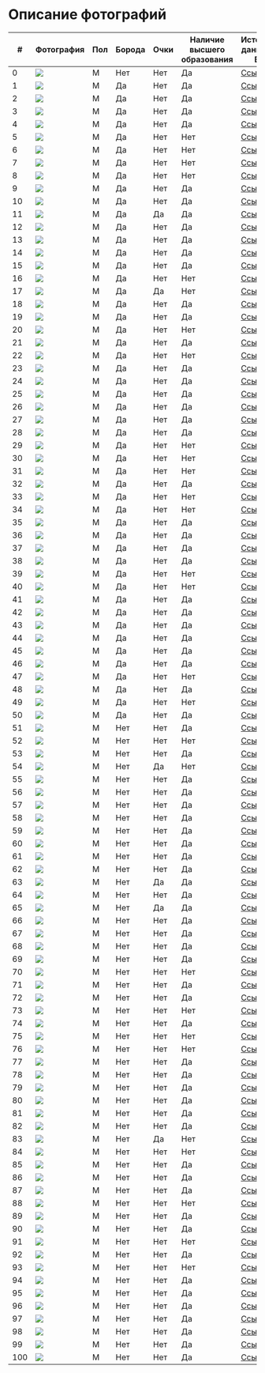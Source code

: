 # Описание фотографий


| # | Фотография | Пол | Борода | Очки | Наличие высшего образования | Источник данных о ВО | Источник фото |
|---|---|---|---|---|---|---|---|
| 0 |![](/Elon_Musk.jpg) | M | Нет | Нет | Да | [Ссылка](https://ru.wikipedia.org/wiki/%D0%9C%D0%B0%D1%81%D0%BA,_%D0%98%D0%BB%D0%BE%D0%BD) | [Ссылка](https://ru.wikipedia.org/wiki/%D0%9C%D0%B0%D1%81%D0%BA,_%D0%98%D0%BB%D0%BE%D0%BD) | 
| 1 |![](/beard/1_Princ_Garry.png) | M | Да | Нет | Да | [Ссылка](https://zen.yandex.ru/media/id/5cb45b2d8fc6bd00b323c1a9/korolevskoe-obrazovanie-gde-uchilis-chleny-korolevskoi-semi-5d7d3721aad4363eae52d0b2)  | [Ссылка](https://fb.ru/post/celebrities/2020/9/11/243199) |
| 2 |![](/beard/2_Jamie_Dornan.jpg) | М | Да | Нет | Да |[Ссылка](https://yandex.ru/turbo/24smi.org/s/celebrity/199-dzhejmi-dornan.html) |[Ссылка](https://smoda.elpais.com/celebrities/jamie-dornan-personalmente-no-me-va-el-sadomasoquismo/amp/) |
| 3 |![](/beard/3_Danila_Kozlovski.jpg) | М | Да | Нет | Да |[Ссылка](https://ru.wikipedia.org/wiki/%D0%9A%D0%BE%D0%B7%D0%BB%D0%BE%D0%B2%D1%81%D0%BA%D0%B8%D0%B9,_%D0%94%D0%B0%D0%BD%D0%B8%D0%BB%D0%B0_%D0%92%D0%B0%D0%BB%D0%B5%D1%80%D1%8C%D0%B5%D0%B2%D0%B8%D1%87) |[Ссылка](https://www.beicon.ru/events/v_lenkome_vruchili_premiyu_tvorcheskoe_otkryitie_imeni_olega_yankovskogo) |
| 4 |![](/beard/4_Djared_Leto.jpg) | М | Да | Нет | Да |[Ссылка](https://www.wikidata.org/wiki/Q484523) |[Ссылка](https://www.pinterest.ru/pin/136022851219645096/) |
| 5 |![](/beard/5_Leonardo_Di_Caprio.jpg) | М | Да | Нет | Нет |[Ссылка](https/en.wikipedia.org/wiki/Leo_DiCaprio#Early_life_and_acting_background) |[Ссылка](https://www.pinterest.ru/pin/AW0JtiDud00D0AelQF7Y35NehexW_6_L9savk0hVY95egwJB5BrdPH8/) |
| 6 |![](/beard/6_Lionel_Messi.jpg) | М | Да | Нет | Нет |[Ссылка](https://www.sport-express.ru/football/france/reviews/lionel-messi-biografiya-i-karera-v-futbole-napadayuschego-sbornoy-argentiny-dostizheniya-lichnaya-zhizn-forvarda-i-foto-1944163/) |[Ссылка](https://twitter.com/thibaut_hubert?lang=ru)  |
| 7 |![](/beard/7rayan.jpg) | М | Да | Нет | Нет |[Ссылка](https://www.mentoday.ru/life/career/28-znamenitostey-brosivshih-shkolu-i-ne-poluchivshih-vysshego-obrazovaniya/) |[Ссылка](https://tyumen.ananasposter.ru/ryan-gosling-2) |
| 8 |![](/beard/8_Robert_Pattinsson.jpg) | М | Да | Нет | Нет |[Ссылка](https://ru.wikipedia.org/wiki/%D0%9F%D0%B0%D1%82%D1%82%D0%B8%D0%BD%D1%81%D0%BE%D0%BD,_%D0%A0%D0%BE%D0%B1%D0%B5%D1%80%D1%82) |[Ссылка](https://viva.ua/lifestar/news/30790-zvezdniy-otsheljnik-robert-pattinson-udivil-gustoy-borodoy-i-sderjannim-obrazom.html) |
| 9 |![](/beard/9_Bred_Pitt.jpg) | М | Да | Нет | Да |[Ссылка](https://ru.wikipedia.org/wiki/%D0%9F%D0%B8%D1%82%D1%82,_%D0%91%D1%80%D1%8D%D0%B4) |[Ссылка](http://www.bp-info.ru/images/public/2010-01-30/18.htm) |
| 10 |![](/beard/10_Habenski_Konstantin.jpg) | М | Да | Нет | Да |[Ссылка](https://ru.wikipedia.org/wiki/%D0%A5%D0%B0%D0%B1%D0%B5%D0%BD%D1%81%D0%BA%D0%B8%D0%B9,_%D0%9A%D0%BE%D0%BD%D1%81%D1%82%D0%B0%D0%BD%D1%82%D0%B8%D0%BD_%D0%AE%D1%80%D1%8C%D0%B5%D0%B2%D0%B8%D1%87) |[Ссылка](https://www.metronews.ru/novosti/glavnoe/reviews/konstantin-habenskiy-bolezn-ne-konec-puti-1147662/?ua=dt) |
| 11 |![](/beard/11vladimir.jpg) | М | Да | Да | Да |[Ссылка](https://www.kino-teatr.ru/kino/acter/m/ros/5041/bio/) |[Ссылка](https://muzhyazheny.ru/womans/zhena-aktera-vladimira-yaglycha) |
| 12 |![](/beard/12_Sergei_Baduk.jpg) | М | Да | Нет | Да |[Ссылка](https://biographe.ru/sportsmeni/sergey-baduk/) |[Ссылка](https://www.goodfon.ru/download/sergei-badiuk-bodibilder-myshchtsy-bodybuilder-boroda-muscle/1080x960/) |
| 13 |![](/beard/13_Nikita_Djigurda.jpeg) | М | Да | Нет | Да |[Ссылка](https://biographe.ru/znamenitosti/nikita-dzhigurda/) |[Ссылка](https://krestyanka.com/biografii-izvestnyh-ljudej/nikita-dzhigurda.html) |
| 14 |![](/beard/14_Dima_Bilan.jpg) | М | Да | Нет | Да |[Ссылка](http://www.bolshoyvopros.ru/questions/1741278-kakoe-obrazovanie-u-dimy-bilan.html) |[Ссылка](https://news.myseldon.com/ru/news/index/202008646)|
| 15 |![](/beard/15_Valerii_Meladze.jpg) | М | Да | Нет | Да |[Ссылка](https://ria.ru/20200623/1573298290.html) |[Ссылка](https://kak2z.ru/index.php?topic=624570.0) |
| 16 |![](/beard/16_Stas_Mihailov.jpg) | М | Да | Нет | Нет |[Ссылка](https://zen.yandex.ru/media/kakprosto.ru/stas-mihailov-biografiia-tvorchestvo-karera-lichnaia-jizn-5c05556777022f00acf3cc05)|[Ссылка](https://vk.com/stas_mihailoff_photo_audio_video) |
| 17 |![](/beard/17_Maxim_Fadeev.jpg) | М | Да | Да | Нет |[Ссылка](https://ru.wikipedia.org/wiki/%D0%A4%D0%B0%D0%B4%D0%B5%D0%B5%D0%B2,_%D0%9C%D0%B0%D0%BA%D1%81%D0%B8%D0%BC_%D0%90%D0%BB%D0%B5%D0%BA%D1%81%D0%B0%D0%BD%D0%B4%D1%80%D0%BE%D0%B2%D0%B8%D1%87#%D0%91%D0%B8%D0%BE%D0%B3%D1%80%D0%B0%D1%84%D0%B8%D1%8F) |[Ссылка](https://tvcenter.ru/news-tv/stars/maksim-fadeev-ob-otechestvennyh-reperah/) |
| 18 |![](/beard/18_Alexande_Revva.jpg) | М | Да | Нет | Да |[Ссылка](https://www.kino-teatr.ru/kino/acter/m/star/41529/bio/) |[Ссылка](https://obaldela.ru/detsla-rezidentu-comedy-club-aleksandru-revve/) |
| 19 |![](/beard/19_Djigan.jpg) | М | Да | Нет | Да |[Ссылка](https://svpressa.ru/persons/dzhigan/) |[Ссылка](https://www.maximonline.ru/guide/promo/_article/dzhigan-znaet-chto-podarit-beremennoj-zhene/) |
| 20 |![](/beard/20_Amiran_Sardarov.jpg) | М | Да | Нет | Нет |[Ссылка](https://uznayvse.ru/znamenitosti/biografiya-amiran-sardarov.html) |[Ссылка](https://360tv.ru/news/obschestvo/avtor-dnevnika-hacha-popal-v-avariju-v-moskve/) |
| 21 |![](/beard/21_Boris_Sokol.jpg) | М | Да | Нет | Да |[Ссылка](https://kinofilmpro.ru/akteryi/biografii/sergej-romanovich) |[Ссылка](https://graziamagazine.ru/stars/anastasiya-reshetova-i-eshche-5-zvezd-kotorye-smenili-veru/?from=main_big) |
| 22 |![](/beard/22_Timati.jpg) | М | Да | Нет | Нет |[Ссылка](https://otvet.mail.ru/question/22893781) |[Ссылка](https://privately.ru/moda/133504-timati-podtverdil-svoe-uchastie-v-novom-sezone-shou-holostjak-.html) |
| 23 |![](/beard/23_Dmitriy_Kudryashov.jpg) | М | Да | Нет | Да |[Ссылка](https://mma.express/fighters/boxing/dmitriy-kudryashov) |[Ссылка](http://www.vsenabox.ru/news/?PAGEN_1=4&PAGEN_3=47)|
| 24 |![](/beard/24_navalnyi.jpeg) | М | Да | Нет | Да |[Ссылка](https://svpressa.ru/persons/aleksey-navalnyy/) |[Ссылка](https://www.rbc.ru/society/03/12/2015/56bc8ac99a7947299f72b807)|
| 25 |![](/beard/25_Kadyrov.jpg) | М | Да | Нет | Да |[Ссылка](https://zen.yandex.ru/media/chechnya/akademik-i-professor-kadyrov-gde-kogda-na-kogo-uchilsia-glava-chechenskoi-respubliki-60f6fcc2ef98b3251fea9160) |[Ссылка](https://grozniy.bezformata.com/listnews/ramzan-kadirov-za-svoyu-pozitciyu/88363838/?amp=1)  |
| 26 |![](/beard/26_Zelenski.jpg) | М  | Да | Нет | Да |[Ссылка](http://www.bolshoyvopros.ru/questions/3202354-kakoe-obrazovanie-u-vladimira-zelenskogo-stanet-li-on-slugoj-naroda.html) |[Ссылка](https://yakutsk.ru/news/id10190-leonkov-obyasnil-s-kem-zelenskij-budet-voevat-posle-unichtozheniya-vsu-na-donbasse/)|
| 27 |![](/beard/27_Mat_Makkonahi.jpg) | М  | Да | Нет | Да |[Ссылка](https://ru.wikipedia.org/wiki/%D0%9C%D0%B0%D0%BA%D0%BA%D0%BE%D0%BD%D0%B0%D1%85%D0%B8,_%D0%9C%D1%8D%D1%82%D1%82%D1%8C%D1%8E)   |[Ссылка](https://www.kino-teatr.ru/kino/news/y2019/11-4/19542/foto/176009/)  |
| 28 |![](/beard/28_Adam_Levin.jpeg) | М  | Да | Нет | Да |[Ссылка](https://translated.turbopages.org/proxy_u/en-ru.ru.494412a3-62cdd0ad-013f37a3-74722d776562/https/en.wikipedia.org/wiki/Adam_Levine)  |[Ссылка](https://www.elle.ru/krasota/trendy/top-10-samyih-seksualnyih-borodatyih-mujchin/)  |
| 29 |![](/beard/29_Jake_Jilenholl.jpeg) | М  | Да | Нет | Нет |[Ссылка](https://uznayvse.ru/znamenitosti/biografiya-dzheyk-dzhillenhol.html)   |[Ссылка](https://www.elle.ru/krasota/trendy/top-10-samyih-seksualnyih-borodatyih-mujchin/)  |
| 30 |![](/beard/30_Jason_Stathem.jpeg) | М  | Да | Нет | Нет |[Ссылка](https://otvet.mail.ru/question/83505995)   |[Ссылка](https://www.elle.ru/krasota/trendy/top-10-samyih-seksualnyih-borodatyih-mujchin/) |
| 31 |![](/beard/31_shaya_Labaf.jpeg) | М  | Да | Нет | Нет |[Ссылка](https://yandex.ru/turbo/24smi.org/s/celebrity/3310-shaia-labaf.html)   |[Ссылка](https://www.elle.ru/krasota/trendy/top-10-samyih-seksualnyih-borodatyih-mujchin/)  |
| 32 |![](/beard/32_Andrew_Garfild.jpeg) | М  | Да | Нет | Да |[Ссылка](https://ru.wikipedia.org/wiki/%D0%93%D0%B0%D1%80%D1%84%D0%B8%D0%BB%D0%B4,_%D0%AD%D0%BD%D0%B4%D1%80%D1%8E)   |[Ссылка](https://www.elle.ru/krasota/trendy/top-10-samyih-seksualnyih-borodatyih-mujchin/) |
| 33 |![](/beard/33_Andrew_Hamman.jpg) | М  | Да | Нет | Нет |[Ссылка](https://zvezda.today/people/andre-hamann/)   |[Ссылка](https://www.pinterest.ru/pin/680606562415863641/)  |
| 34 |![](/beard/34_Uilli_Cartie.jpg) | М  | Да | Нет | Нет |[Ссылка](https://dev.abcdef.wiki/wiki/Willy_Cartier)  |[Ссылка](https://www.pinterest.ru/pin/168040629820201094/)  |
| 35 |![](/beard/35_Basta.jpg) | М  | Да | Нет | Да |[Ссылка](https://nationmagazine.ru/people/gramotnye-vse-stali-kakoe-obrazovanie-u-timati-basty-oksimirona-i-drugikh-reperov/)   |[Ссылка](https://www.pinterest.ru/pin/168040629820201094/)  |
| 36 |![](/beard/36_Ivan_Dorn.jpg) | М  | Да | Нет | Да |[Ссылка](https://uznayvse.ru/znamenitosti/biografiya-ivan-dorn.html)   |[Ссылка](https://klops.ru/interview/2019-06-14/194907-proryv-na-zapad-delo-dolgoe-ivan-dorn-rasskazal-o-pokorenii-zagranichnoy-auditorii-i-kontserte-v-kaliningrade)  |
| 37 |![](/beard/37_Alexei_Chumakov.jpeg) | М  | Да | Нет | Да |[Ссылка](https://biographe.ru/znamenitosti/aleksey-chumakov/)   |[Ссылка](https://tmbw.ru/aleksey-chumakov-trogatelno-pozdravil-doch-s-dnem-rozhdeniya)  |
| 38 |![](/beard/38_Mihail_Shufutinski.jpg) | М  | Да | Нет | Да |[Ссылка](https://biographe.ru/znamenitosti/mihail-shufutinskiy/) |[Ссылка](https://www.shazam.com/ru/artist/%D0%B3%D1%80%D1%83%D0%BF%D0%BF%D0%B0-%D0%B1%D0%B5%D0%BB%D0%BE%D0%B2%D0%B5%D0%B6%D1%81%D0%BA%D0%B0%D1%8F-%D0%BF%D1%83%D1%89%D0%B0/983531375) |
| 39 |![](/beard/39_Zak_Galifanski.jpg) | М  | Да | Нет | Нет |[Ссылка](https://www.kinopoisk.ru/name/44646/)  |[Ссылка](http://almode.ru/stars/30069-zak-galifianakis-65-foto.html)  |
| 40 |![](/beard/40_Kianu_Rivz.jpg) | М  | Да | Нет | Нет |[Ссылка](https://uznayvse.ru/znamenitosti/biografiya-kianu-rivz.html)  |[Ссылка](https://womendays.org/kianu-rivz/)  |
| 41 |![](/beard/41_Hiu_Jackman.jpg) | М  | Да | Нет | Да |[Ссылка](https://ru.wikipedia.org/wiki/%D0%94%D0%B6%D0%B5%D0%BA%D0%BC%D0%B0%D0%BD,_%D0%A5%D1%8C%D1%8E)   |[Ссылка](http://almode.ru/stars/30043-hju-dzhekman-67-foto.html)  |
| 42 |![](/beard/42_Vyacheslav_Malcev.jpg) | М  | Да | Нет | Да |[Ссылка](https://bragin-sasha.livejournal.com/4007304.html) |[Ссылка](https://www.4vsar.ru/news/88132.html) |
| 43 |![](/beard/43_Milonov.jpg) | М  | Да | Нет | Да |[Ссылка](https://er.ru/person/444820ee-ac6d-4022-9eb7-15f0b3192d6d)   |[Ссылка](https://skolkolet.com/vitaliy-milonov)  |
| 44 |![](/beard/44_Abramovich.jpeg) | М  | Да | Нет | Да |[Ссылка](https://vd-tv.ru/content/biografiia-romana-abramovicha)   |[Ссылка](https://www.sports.ru/tribuna/blogs/foooootballnewsssssss/3022423.html?service_comment_id=1107517838%C2%A6post%C2%A63022423) |
| 45 |![](/beard/45_Denis_Parfenov.jpg) | М  | Да | Нет | Да |[Ссылка](https://federalcity.ru/index.php?newsid=10532)   |[Ссылка](http://duma.gov.ru/multimedia/photo/45798/) |
| 46 |![](/beard/46_Magomed_Daylov.jpg) | М  | Да | Нет | Да |[Ссылка](https://chechnya.gov.ru/people/daudov-magomed-hozhahmedovich/)   |[Ссылка](https://m.fishki.net/anti/2098381-smi-uznali-ob-izbienii-glavy-verhovnogo-suda-chechni-spikerom-parlamenta.html)  |
| 47 |![](/beard/47_Ulik.jpg) | М  | Да | Нет | Нет |[Ссылка](https://yandex.ru/turbo/24smi.org/s/celebrity/97112-iulii-oneshko.html)   |[Ссылка](https://top10z.ru/top-goods/test-na-skolko-xorosho-ty-znaesh-yulika.html)  |
| 48 |![](/beard/48_Dava.jpg) | М  | Да | Нет | Да |[Ссылка](https://toppeoples.ru/dava/#Obrazovanie)   |[Ссылка](https://www.starhit.ru/novosti/dava-zakupil-odejdu-na-million-rubley-212933/)  |
| 49 |![](/beard/49_Litvinov.jpg) | М  | Да | Нет | Нет |[Ссылка](https://zarplatto.ru/mihail-litvin-skolko-zarabatyvaet-millioner-samorodok/)   |[Ссылка](https://www.ku66.ru/news/bloger_litvin_obidelsja_na_kanal_rossija_posle_reportazha_o_sebe_psy_vonjuchie/2021-02-12-51192) |
| 50 |![](/beard/50_Agutin.jpg)|М|Да|Нет|Да|[Ссылка](https://www.kakprosto.ru/kak-955137-biografiya-i-lichnaya-zhizn-leonida-agutina#:~:text=Леонид%20Агутин%20имеет%20высшее%20режиссерское,свой%20будущий%20хит%20«Босоногий%20мальчик»)|[Ссылка](https://fb.ru/post/celebrities/2020/4/22/203777) | 
| 51 |![](/beard/51_Nikolai_Sobolev.jpg) | М  | Нет | Нет | Да |[Ссылка](https://youtube-lessons.ru/videoblogery/nikolaj-sobolev/) |[Ссылка](https://fotocpytnik.ru/stil/nikolaj-sobolev-rost.html)  |
| 52 |![](/beard/52_Ysachev.jpg) | М  | Нет | Нет | Нет |[Ссылка](https://zen.yandex.ru/media/gdezhivet/videobloger-ruslan-usachev--biografiia-sekrety-lichnoi-jizni-i-tiajelaia-rabota-5eaa81fa102eee24419d5724)   |[Ссылка](https://newelhome.com/post/34128909655739963/%D0%A0%D1%83%D1%81%D0%BB%D0%B0%D0%BD-%D0%A3%D1%81%D0%B0%D1%87%D0%B5%D0%B2/)  |
| 53 |![](/beard/53_Dud.jpg) | М  | Нет | Нет | Да |[Ссылка](https://toppeoples.ru/yuriy-dud/) |[Ссылка](https://problogerov.ru/jurij-dud-biografija-lichnaja-zhizn/)|
| 54 |![](/beard/54_Potrnyagin.jpg) | М  | Нет | Да | Нет |[Ссылка](https://hrmonitor.ru/bio/dmitriy-portnyagin.html#i-2)  |[Ссылка](https://www.deloforum63.ru/)  |
| 55 |![](/beard/55_Putin.jpg) | М  | Нет | Нет | Да |[Ссылка](https://tass.ru/info/6967925?utm_source=yandex.ru&utm_medium=organic&utm_campaign=yandex.ru&utm_referrer=yandex.ru)   |[Ссылка](https://uz.sputniknews.ru/20210414/putin-sdelal-vtoruyu-privivku-ot-covid-19--i-srazu-otpravilsya-provodit-zasedanie-18326578.html)  |
| 56 |![](/beard/56_Moor.jpg) | М  | Нет | Нет | Да |[Ссылка](https://admtyumen.ru/ogv_ru/gov/scheme/MoorAV/Bio.htm) |[Ссылка](https://ugra-news.ru/article/pozdravleniya_s_yubileem_ot_dobrykh_sosedey/) |
| 57 |![](/beard/57_Medvedev.jpg) | М  | Нет | Нет | Да |[Ссылка](https://ru.wikipedia.org/wiki/Медведев,_Дмитрий_Анатольевич)   |[Ссылка](https://russische-botschaft.ru/ru/medvedev/) |
| 58 |![](/beard/58_Andrey_Turchak.jpeg) | М  | Нет | Нет | Да |[Ссылка](http://suai.ru/es/about/graduates/?LANG=ru) |[Ссылка](https://nsk.rbc.ru/nsk/14/11/2019/5dcce0839a79471c0616e545) |
| 59 |![](/beard/59_Roman_Zhilin.jpg) | М  | Нет | Нет | Да |[Ссылка](https://sbs.edu.ru/programms/speakers/roman-zhilin) |[Ссылка](https://elot.ru/profile/32005265)  |
| 60 |![](/beard/60_Anton_Vlasov.jpg) | М  | Нет | Нет | Да |[Ссылка](https://www.kino-teatr.ru/kino/acter/m/ros/458010/bio/)   |[Ссылка](http://m.kino-teatr.ru/kino/acter/m/ros/458010/com/)  |
| 61 |![](/beard/61_Khovanskiy.jpg) | М  | Нет | Нет | Да |[Ссылка](https://wikipedia.org.ru/vikipediya-yuriya-khovanskogo/)   |[Ссылка](https://yandex.ru/images/search?text=%D0%B1%D0%BB%D0%BE%D0%B3%D0%B3%D0%B5%D1%80%20%D1%85%D0%BE%D0%B2%D0%B0%D0%BD%D1%81%D0%BA%D0%B8%D0%B9&from=tabbar&pos=5&rpt=simage&img_url=https%3A%2F%2Fpbs.twimg.com%2Fmedia%2FCIlf96oUYAAKRZK.jpg&lr=2) |
| 62 |![](/beard/62_Sobyanin.jpg) | М  | Нет | Нет | Да |[Ссылка](https://yakapitalist.ru/prof/gde-uchilsya-sobyanin/)   |[Ссылка](https://krukovo.mos.ru/presscenter/news/detail/2005482.html)  |
| 63 |![](/beard/63_Galkin.jpg) | М  | Нет | Да | Да |[Ссылка](https://news.rambler.ru/other/42050059-biografiya-maksim-galkin/)   |[Ссылка](https://www.kino-teatr.ru/lifestyle/news/y2018/2-6/14210/)  |
| 64 |![](/beard/64_Sergei_Bezrukov.jpg) | М  | Нет | Нет | Да |[Ссылка](https://ru.wikipedia.org/wiki/%D0%91%D0%B5%D0%B7%D1%80%D1%83%D0%BA%D0%BE%D0%B2,_%D0%A1%D0%B5%D1%80%D0%B3%D0%B5%D0%B9_%D0%92%D0%B8%D1%82%D0%B0%D0%BB%D1%8C%D0%B5%D0%B2%D0%B8%D1%87)  |[Ссылка](http://almode.ru/stars/29916-sergej-bezrukov-62-foto.html)  |
| 65 |![](/beard/65_Malakhov.jpg) | М  | Нет | Да | Да |[Ссылка](http://malahov.ru/biografiya)  |[Ссылка](http://almode.ru/stars/29904-andrej-malahov-67-foto.html)  |
| 66 |![](/beard/66_Pavel_Volya.jpg) | М  | Нет | Нет | Да |[Ссылка](https://www.thevoicemag.ru/stars/biography/pavel-volia/)   |[Ссылка](https://wpten.ru/category/fitnes/p/587571/lyajsan-utyasheva-i-pavel-volya-komu-oni-nravyatsya)  |
| 67 |![](/beard/67_Sergei_Svetlakov.jpeg) | М  | Нет | Нет | Да |[Ссылка](https://biographe.ru/znamenitosti/sergey-svetlakov/)   |[Ссылка](https://www.ok-magazine.ru/stars/interview/149521-sergej-svetlakov-chuvstvo-neizvestnosti-pomogaet-dvigatsya-vpered) |
| 68 |![](/beard/68_Alexei_Sherbakov.jpeg) | М  | Нет | Нет | Да |[Ссылка](https://yandex.ru/turbo/24smi.org/s/celebrity/3178-aleksei-shcherbakov.html)   |[Ссылка](https://standup.tnt-online.ru/hero/aleksey-shcherbakov)  |
| 69 |![](/beard/69_Emir_Koshokov.jpg) | М  | Нет | Нет | Да |[Ссылка](https://yandex.ru/turbo/24smi.org/s/celebrity/168650-emir-kashokov.html)   |[Ссылка](https://filmnavi.ru/person/emir-kashokov_5045079)  |
| 70 |![](/beard/70_Oleg_Myami.jpeg) | М  | Нет | Нет | Нет |[Ссылка](https://wikipedia.org.ru/vikipediya-olega-mayami/)|[Ссылка](https://xn--35-dlcmp7ch.xn--p1ai/news/2021/06/29/izvestnyy_rossiyskiy_pop_ispolnitel_oleg_mayami_posetil_vologodskuyu_oblast)  |
| 71 |![](/beard/71_Azamat_Musagaliev.jpeg) | М  | Нет | Нет | Да |[Ссылка](https://kino.mail.ru/person/699824_azamat_musagaliev/)  |[Ссылка](https://tatiana-photo.ru/%D1%81%D0%B5%D0%BC%D1%8C%D1%8F-%D0%B0%D0%B7%D0%B0%D0%BC%D0%B0%D1%82%D0%B0-%D0%BC%D1%83%D1%81%D0%B0%D0%B3%D0%B0%D0%BB%D0%B8%D0%B5%D0%B2%D0%B0-%D1%84%D0%BE%D1%82%D0%BE)  |
| 72 |![](/beard/72_Nurlan_Saburov.jpg) | М  | Нет | Нет | Да |[Ссылка](https://ru.wikipedia.org/wiki/%D0%A1%D0%B0%D0%B1%D1%83%D1%80%D0%BE%D0%B2,_%D0%9D%D1%83%D1%80%D0%BB%D0%B0%D0%BD_%D0%90%D0%BB%D0%B8%D0%B1%D0%B5%D0%BA%D0%BE%D0%B2%D0%B8%D1%87)   |[Ссылка](https://swyper.ru/bloggers/stendap/komiki/nurlan-saburov/biografiya-umorista-iz-kazahstana/)  |
| 73 |![](/beard/73_Sergei_Orlov.jpg) | М  | Нет | Нет | Нет |[Ссылка](https://100biografiy.ru/tv/sergej-orlov)   |[Ссылка](https://uchastniki.com/bloggers/sergej-orlov.html)  |
| 74 |![](/beard/74_Shastun.jpg) | М  | Нет | Нет | Да |[Ссылка](https://persono.ru/biography/anton-shastun/)  |[Ссылка](https://fi.pinterest.com/pin/820640363342107182/)  |
| 75 |![](/beard/75_Niletto.jpg) | М  | Нет | Нет | Нет |[Ссылка](https://zhizn-zvezd.ru/niletto-danil-prytkov-biografiya-lichnaya-zhizn-roditeli-ego-devushka/)  |[Ссылка](https://tvcenter.ru/biz/10-sovremennyh-molodyozhnyh/?nv4dieatuy=y)  |
| 76 |![](/beard/76_Milohin.jpg) | М  | Нет | Нет | Нет |[Ссылка](http://www.bolshoyvopros.ru/questions/3816936-danja-milohin-kakoe-u-nego-obrazovanie.html)  |[Ссылка](https://new-interview.ru/blogeryi/danya-milohin-vpiska/)  |
| 77 |![](/beard/77_Uri_Loza.jpg) | М  | Нет | Нет | Да |[Ссылка](https://24smi.org/celebrity/2105-yurij-loza.html)  |[Ссылка](https://www.paparazzi.ru/blogs/Bagirova/493314/) |
| 78 |![](/beard/78_Mihail_Shac.jpg) | М  | Нет | Нет | Да |[Ссылка](https://7days.ru/stars/bio/mikhail-shats/bio.htm) |[Ссылка](https://blitz.plus/mikhail-shac?_gl=1*1d4gtmi*_ga*Rm5fbmE5QjdFWmlRRTF2andZSDlvQ3BnclJkNzVJaTItY0kxZ2t6cDM3dlZnb1Y4UWEzdDNfZTkwS3k4Sm9jOQ..)  |
| 79 |![](/beard/79_Shalyapin.jpg) | М  | Нет | Нет | Да |[Ссылка](http://www.shalyapin.ru/biografia/)  |[Ссылка](https://www.paparazzi.ru/blogs/Bagirova/477841/)  |
| 80 |![](/beard/80_Ponasenkov.jpg) | М  | Нет | Нет | Да |[Ссылка](https://begeton.com/blog/2321-evgenij-ponasenkov-knigi-memy-lichnaya-zhizn-biografiya-vojna-1812-kanal-zdravogo-smysla/)  |[Ссылка](https://novostinedeli.net/news/world/10518/) |
| 81 |![](/beard/81_Vladimir_Vinokur.jpg) | М  | Нет | Нет | Да |[Ссылка](https://ru.wikipedia.org/wiki/%D0%92%D0%B8%D0%BD%D0%BE%D0%BA%D1%83%D1%80,_%D0%92%D0%BB%D0%B0%D0%B4%D0%B8%D0%BC%D0%B8%D1%80_%D0%9D%D0%B0%D1%82%D0%B0%D0%BD%D0%BE%D0%B2%D0%B8%D1%87)|[Ссылка](https://xn--46-mlcej4bhjj.xn--p1ai/lica/zhena-vinokura.html)  |
| 82 |![](/beard/82_Ivan_Abramov.jpeg) | М  | Нет | Нет | Да |[Ссылка](https://stories-of-success.ru/iskusstvo/ivana-abramova)   |[Ссылка](https://standup.tnt-online.ru/hero/ivan-abramov)  |
| 83 |![](/beard/83_Leps.jpg) | М  | Нет | Да | Нет |[Ссылка](https://stories-of-success.ru/grigoriya-lepsa)   |[Ссылка](https://ru.facemarket.org/roster/grigory_leps/)  |
| 84 |![](/beard/84_Dominic_Djoker.jpg) | М  | Нет | Нет | Нет |[Ссылка](https://muz-tv.ru/stars/dominick_jocker/)   |[Ссылка](http://known-name.ru/face/dominik-dzhoker/foto/2)  |
| 85 |![](/beard/85_Dmitrij-Guberniev.jpg) | М  | Нет | Нет | Да |[Ссылка](http://guberniev.tv/)   |[Ссылка](https://astrosolution.ru/znamenitosti-po-znakam-zodiaka/znamenitosti-vesy-muzhchiny-zhenshhiny/znamenitosti-vesy-muzhchiny-dmitrij-guberniev/)  |
| 86 |![](/beard/86_Fomin.jpg) | М  | Нет | Нет | Да |[Ссылка](https://www.kino-teatr.ru/kino/acter/m/star/38684/bio/)  |[Ссылка](https://tvcenter.ru/zvezdy/mitya-fomin-snova-privlekaet-vnimanie-obschestvennosti-foto-v-neglizhe/)  |
| 87 |![](/beard/87_Burunov.jpg) | М  | Нет | Нет | Да |[Ссылка](https://zen.yandex.ru/media/dossier/znamenityi-sergei-burunov-v-kakom-voennom-uchilisce-uchilsia-i-pochemu-stal-akterom-6058a8cf5e931f7d0221da40)  |[Ссылка](https://www.kleo.ru/items/news/2021/09/29/burunov-lichnaya-zhizn.shtml) |
| 88 |![](/beard/88_Babich.jpg) | М  | Нет | Нет | Нет |[Ссылка](https://yandex.ru/turbo/24smi.org/s/celebrity/132258-artur-babich.html)  |[Ссылка](https://tntmusic.ru/14611-luchshie-intervyu-i-eksklyuzivy-tntmusic-ru-za-god/) |
| 89 |![](/beard/89_Shatunov.jpg) | М  | Нет | Нет | Да |[Ссылка](https://svpressa.ru/persons/yuriy-shatunov/)   |[Ссылка](https://games-of-thrones.ru/40-luchshih-foto-yuriya-shatunova-foto-ego-zheny-detey.html)  |
| 90 |![](/beard/90_Oleg_Tinkov.jpeg) | М  | Нет | Нет | Да |[Ссылка](https://www.forbes.ru/profile/237245-tinkov)  |[Ссылка](https://wisto.ru/star_houses/gde-zivet-oleg-tinkov-foto.html) |
| 91 |![](/beard/91_Roman_Popov.jpg) | М  | Нет | Нет | Нет |[Ссылка](https://stories-of-success.ru/iskusstvo/romana-popova)   |[Ссылка](https://ruskino.ru/art/44809/gallery)  |
| 92 |![](/beard/92_Yarushin.jpeg) | М  | Нет | Нет | Да |[Ссылка](https://stories-of-success.ru/stanislava-yarushina)   |[Ссылка](https://www.wday.ru/seks-otnosheniya/psihologiya/akter-iz-univera-rasskazal-o-tomskoy-seme/)  |
| 93 |![](/beard/93_Mihaik_Grigorenko.jpg) | М  | Нет | Нет | Нет |[Ссылка](https://yandex.ru/turbo/24smi.org/s/celebrity/160623-mikhail-grigorenko.html)   |[Ссылка](https://www.gettyimages.pt/fotos/sabres-mikhail-grigorenko?phrase=sabres%20mikhail%20grigorenko&sort=mostpopular)  |
| 94 |![](/beard/94_Mark_Cykerberg.jpg) | М  | Нет | Нет | Да |[Ссылка](https://translated.turbopages.org/proxy_u/en-ru.ru.cb1c5a12-62ce0046-e00bf8eb-74722d776562/https/en.wikipedia.org/wiki/Lord_Zuckerborg)   |[Ссылка](https://akspic.ru/image/139639-golova-nos-lico-shheka-gazeta)  |
| 95 |![](/beard/95_Jack_Ma.jpg) | М  | Нет | Нет | Да |[Ссылка](https://ru.wikipedia.org/wiki/%D0%94%D0%B6%D0%B5%D0%BA_%D0%9C%D0%B0)   |[Ссылка](https://www.adweek.com/performance-marketing/alibaba-s-jack-ma-adweek-s-2014-media-visionary-161808/?itm_source=related_articles&itm_medium=position3)  |
| 96 |![](/beard/96_Pino.jpg) | М  | Нет | Нет | Да |[Ссылка](https://translated.turbopages.org/proxy_u/en-ru.ru.dac9a766-62ce01a8-60917986-74722d776562/https/en.wikipedia.org/wiki/Francois-Henri_Pinault)   |[Ссылка](https://theblueprint.ru/news/14837)  |
| 97 |![](/beard/97_Pavel_Durov.jpg) | М  | Нет | Нет | Да |[Ссылка](https://ru.wikipedia.org/wiki/%D0%94%D1%83%D1%80%D0%BE%D0%B2,_%D0%9F%D0%B0%D0%B2%D0%B5%D0%BB_%D0%92%D0%B0%D0%BB%D0%B5%D1%80%D1%8C%D0%B5%D0%B2%D0%B8%D1%87)   |[Ссылка](https://xn--b1aghuwg.xn--p1ai/pavel-durov/pavel-durov-2/)  |
| 98 |![](/beard/98_Poroshenko.jpg) | М  | Нет | Нет | Да |[Ссылка](https://ria.ru/20190129/1550057918.html)   |[Ссылка](https://sharij.net/poroshenko-rasskazal-lukashenko-kak-deystvovat-vo-vremya-protestov)  |
| 99 |![](/beard/99_Rinat_Ahmetov.jpg) | М  | Нет | Нет | Да |[Ссылка](https://yandex.ru/turbo/24smi.org/s/celebrity/2226-rinat-akhmetov.html)   |[Ссылка](https://proza.ru/2012/12/20/767) |
| 100 |![](/beard/100_Konstantin_Zhevago.jpg) | М  | Нет | Нет | Да |[Ссылка](https://businessman.ru/new-zhevago-konstantin-ukrainskij-biznesmen-i-politik.html)   |[Ссылка](https://mobillegends.net/%D0%B3%D0%B0%D0%BB%D0%B8%D0%BD%D0%B0-%D1%82%D0%B8%D0%BC%D0%BE%D1%88%D0%B5%D0%BD%D0%BA%D0%BE-%D0%B1%D0%B8%D0%BE%D0%B3%D1%80%D0%B0%D1%84%D0%B8%D1%8F-%D0%B8-%D0%B4%D0%B0%D1%82%D0%B0-%D1%80%D0%BE%D0%B6)  |

